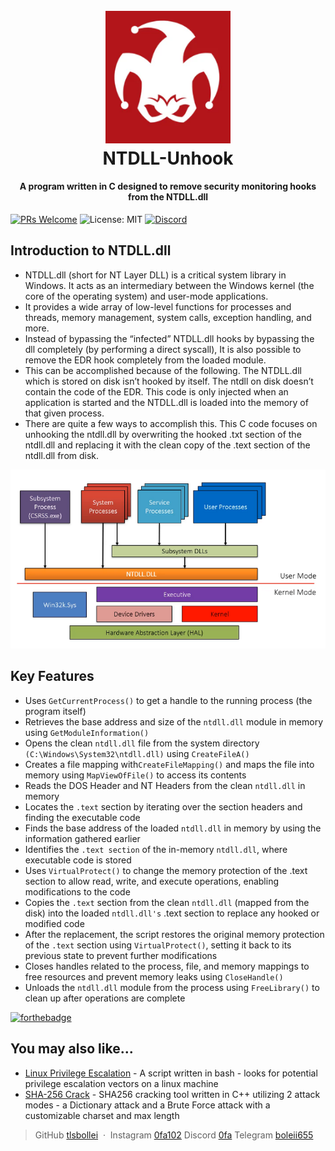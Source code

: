 
<h1 align="center">
  <br>
  <img src=https://raw.githubusercontent.com/tlsbollei/NTDLL-Unhook/refs/heads/main/imgs/mnamom.png alt="Linux Peas" width="200"></a>
  <br>
  NTDLL-Unhook
  <br>
</h1>

<h4 align="center">A program written in C designed to remove security monitoring hooks from the NTDLL.dll <a href="http://electron.atom.io" target="_blank"></a></h4>

[![PRs Welcome](https://img.shields.io/badge/PRs-welcome-brightgreen.svg?style=flat-square)](https://makeapullrequest.com)
![License: MIT](https://img.shields.io/badge/License-MIT-yellow.svg?style=flat-square)
[![Discord](https://img.shields.io/badge/Discord-7289DA?style=flat-square&logo=discord&logoColor=white)](https://discord.gg/MqqPYJ2s)
## Introduction to NTDLL.dll
* NTDLL.dll (short for NT Layer DLL) is a critical system library in Windows. It acts as an intermediary between the Windows kernel (the core of the operating system) and user-mode applications. 
* It provides a wide array of low-level functions for processes and threads, memory management, system calls, exception handling, and more.
* Instead of bypassing the “infected” NTDLL.dll hooks by bypassing the dll completely (by performing a direct syscall), It is also possible to remove the EDR hook completely from the loaded module.
* This can be accomplished because of the following. The NTDLL.dll which is stored on disk isn’t hooked by itself. The ntdll on disk doesn’t contain the code of the EDR. This code is only injected when an application is started and the NTDLL.dll is loaded into the memory of that given process.
* There are quite a few ways to accomplish this. This C code focuses on unhooking the ntdll.dll by overwriting the hooked .txt section of the ntdll.dll and replacing it with the clean copy of the .text section of the ntdll.dll from disk.


![screenshot](https://raw.githubusercontent.com/tlsbollei/NTDLL-Unhook/refs/heads/main/imgs/ntdll.png)




## Key Features
* Uses ```GetCurrentProcess()``` to get a handle to the running process (the program itself)
* Retrieves the base address and size of the ```ntdll.dll``` module in memory using ```GetModuleInformation()```
* Opens the clean ```ntdll.dll``` file from the system directory ```(C:\Windows\System32\ntdll.dll)``` using ```CreateFileA()```
* Creates a file mapping with```CreateFileMapping()``` and maps the file into memory using ```MapViewOfFile()``` to access its contents
* Reads the DOS Header and NT Headers from the clean ```ntdll.dll``` in memory
* Locates the ```.text``` section by iterating over the section headers and finding the executable code
* Finds the base address of the loaded ```ntdll.dll``` in memory by using the information gathered earlier
* Identifies the ```.text section``` of the in-memory ```ntdll.dll```, where executable code is stored
* Uses ```VirtualProtect()``` to change the memory protection of the .text section to allow read, write, and execute operations, enabling modifications to the code
* Copies the ```.text``` section from the clean ```ntdll.dll``` (mapped from the disk) into the loaded ```ntdll.dll's``` .text section to replace any hooked or modified code
* After the replacement, the script restores the original memory protection of the ```.text``` section using ```VirtualProtect()```, setting it back to its previous state to prevent further modifications
* Closes handles related to the process, file, and memory mappings to free resources and prevent memory leaks using ```CloseHandle()```
* Unloads the ```ntdll.dll``` module from the process using ```FreeLibrary()``` to clean up after operations are complete




 [![forthebadge](https://forthebadge.com/images/featured/featured-oooo-kill-em.svg)](https://forthebadge.com)


## You may also like...
- [Linux Privilege Escalation](https://github.com/tlsbollei/peas) - A script written in bash - looks for potential privilege escalation vectors on a linux machine
- [SHA-256 Crack](https://github.com/tlsbollei/sha256crack) - SHA256 cracking tool written in C++ utilizing 2 attack modes - a Dictionary attack and a Brute Force attack with a customizable charset and max length


> GitHub [tlsbollei](https://github.com/tlsbollei) &nbsp;&middot;&nbsp;
> Instagram [0fa102](https://www.instagram.com/0fa102/)
> Discord [0fa](https://discord.com/channels/@me)
> Telegram [boleii655](https://t.me/boleii655)
